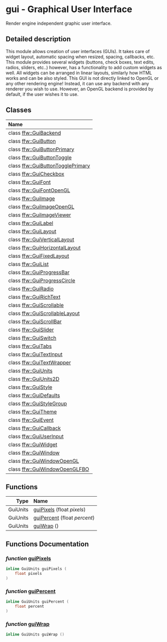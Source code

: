gui - Graphical User Interface
===================================

Render engine independent graphic user interface. 

## Detailed description

This module allows creation of user interfaces (GUIs). It takes care of widget layout, automatic spacing when resized, spacing, callbacks, etc. This module provides several widgets (buttons, check boxes, text edits, radios, sliders, etc..) however, has a functionality to add custom widgets as well. All widgets can be arranged in linear layouts, similarly how HTML works and can be also styled. This GUI is not directly linked to OpenGL or any other rendering engine! Instead, it can use any backend with any renderer you wish to use. However, an OpenGL backend is provided by default, if the user wishes it to use. 


## Classes

| Name |
|:-----|
| class [ffw::GuiBackend](ffw_GuiBackend.html) |
| class [ffw::GuiButton](ffw_GuiButton.html) |
| class [ffw::GuiButtonPrimary](ffw_GuiButtonPrimary.html) |
| class [ffw::GuiButtonToggle](ffw_GuiButtonToggle.html) |
| class [ffw::GuiButtonTogglePrimary](ffw_GuiButtonTogglePrimary.html) |
| class [ffw::GuiCheckbox](ffw_GuiCheckbox.html) |
| class [ffw::GuiFont](ffw_GuiFont.html) |
| class [ffw::GuiFontOpenGL](ffw_GuiFontOpenGL.html) |
| class [ffw::GuiImage](ffw_GuiImage.html) |
| class [ffw::GuiImageOpenGL](ffw_GuiImageOpenGL.html) |
| class [ffw::GuiImageViewer](ffw_GuiImageViewer.html) |
| class [ffw::GuiLabel](ffw_GuiLabel.html) |
| class [ffw::GuiLayout](ffw_GuiLayout.html) |
| class [ffw::GuiVerticalLayout](ffw_GuiVerticalLayout.html) |
| class [ffw::GuiHorizontalLayout](ffw_GuiHorizontalLayout.html) |
| class [ffw::GuiFixedLayout](ffw_GuiFixedLayout.html) |
| class [ffw::GuiList](ffw_GuiList.html) |
| class [ffw::GuiProgressBar](ffw_GuiProgressBar.html) |
| class [ffw::GuiProgressCircle](ffw_GuiProgressCircle.html) |
| class [ffw::GuiRadio](ffw_GuiRadio.html) |
| class [ffw::GuiRichText](ffw_GuiRichText.html) |
| class [ffw::GuiScrollable](ffw_GuiScrollable.html) |
| class [ffw::GuiScrollableLayout](ffw_GuiScrollableLayout.html) |
| class [ffw::GuiScrollBar](ffw_GuiScrollBar.html) |
| class [ffw::GuiSlider](ffw_GuiSlider.html) |
| class [ffw::GuiSwitch](ffw_GuiSwitch.html) |
| class [ffw::GuiTabs](ffw_GuiTabs.html) |
| class [ffw::GuiTextInput](ffw_GuiTextInput.html) |
| class [ffw::GuiTextWrapper](ffw_GuiTextWrapper.html) |
| class [ffw::GuiUnits](ffw_GuiUnits.html) |
| class [ffw::GuiUnits2D](ffw_GuiUnits2D.html) |
| class [ffw::GuiStyle](ffw_GuiStyle.html) |
| class [ffw::GuiDefaults](ffw_GuiDefaults.html) |
| class [ffw::GuiStyleGroup](ffw_GuiStyleGroup.html) |
| class [ffw::GuiTheme](ffw_GuiTheme.html) |
| class [ffw::GuiEvent](ffw_GuiEvent.html) |
| class [ffw::GuiCallback](ffw_GuiCallback.html) |
| class [ffw::GuiUserInput](ffw_GuiUserInput.html) |
| class [ffw::GuiWidget](ffw_GuiWidget.html) |
| class [ffw::GuiWindow](ffw_GuiWindow.html) |
| class [ffw::GuiWindowOpenGL](ffw_GuiWindowOpenGL.html) |
| class [ffw::GuiWindowOpenGLFBO](ffw_GuiWindowOpenGLFBO.html) |


## Functions

| Type | Name |
| -------: | :------- |
|  GuiUnits | [guiPixels](#66baed55) (float _pixels_)  |
|  GuiUnits | [guiPercent](#3107a022) (float _percent_)  |
|  GuiUnits | [guiWrap](#9eb691c9) ()  |


## Functions Documentation

### _function_ <a id="66baed55" href="#66baed55">guiPixels</a>

```cpp
inline GuiUnits guiPixels (
    float pixels
) 
```



### _function_ <a id="3107a022" href="#3107a022">guiPercent</a>

```cpp
inline GuiUnits guiPercent (
    float percent
) 
```



### _function_ <a id="9eb691c9" href="#9eb691c9">guiWrap</a>

```cpp
inline GuiUnits guiWrap () 
```





